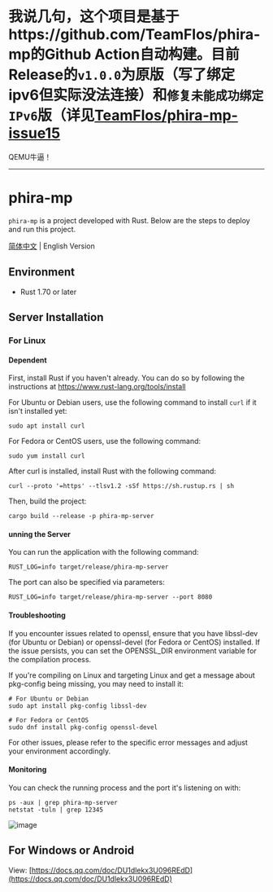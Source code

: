 # 我说几句，这个项目是基于https://github.com/TeamFlos/phira-mp的Github Action自动构建。目前Release的`v1.0.0`为原版（写了绑定ipv6但实际没法连接）和`修复未能成功绑定IPv6`版（详见[TeamFlos/phira-mp-issue15](https://github.com/TeamFlos/phira-mp/issues/15)
QEMU牛逼！

---

# phira-mp

`phira-mp` is a project developed with Rust. Below are the steps to deploy and run this project.

[简体中文](README.zh-CN.md) | English Version

## Environment

- Rust 1.70 or later

## Server Installation

### For Linux

#### Dependent
First, install Rust if you haven't already. You can do so by following the instructions at https://www.rust-lang.org/tools/install

For Ubuntu or Debian users, use the following command to install `curl` if it isn't installed yet:

```shell
sudo apt install curl
```
For Fedora or CentOS users, use the following command:
```shell
sudo yum install curl
```
After curl is installed, install Rust with the following command:
```shell
curl --proto '=https' --tlsv1.2 -sSf https://sh.rustup.rs | sh
```
Then, build the project:
```shell
cargo build --release -p phira-mp-server
```
#### unning the Server
You can run the application with the following command:
```shell
RUST_LOG=info target/release/phira-mp-server
```

The port can also be specified via parameters:
```shell
RUST_LOG=info target/release/phira-mp-server --port 8080
```

#### Troubleshooting
If you encounter issues related to openssl, ensure that you have libssl-dev (for Ubuntu or Debian) or openssl-devel (for Fedora or CentOS) installed. If the issue persists, you can set the OPENSSL_DIR environment variable for the compilation process.

If you're compiling on Linux and targeting Linux and get a message about pkg-config being missing, you may need to install it:

```shell
# For Ubuntu or Debian
sudo apt install pkg-config libssl-dev 

# For Fedora or CentOS
sudo dnf install pkg-config openssl-devel
```
For other issues, please refer to the specific error messages and adjust your environment accordingly.

#### Monitoring
You can check the running process and the port it's listening on with:
```shell
ps -aux | grep phira-mp-server
netstat -tuln | grep 12345
```
![image](https://github.com/okatu-loli/phira-mp/assets/53247097/b533aee7-03c2-4920-aae9-a0b9e70ed576)

## For Windows or Android
View: [https://docs.qq.com/doc/DU1dlekx3U096REdD](https://docs.qq.com/doc/DU1dlekx3U096REdD)

